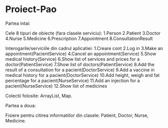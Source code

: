 # Proiect-Pao
Partea intai:

Cele 8 tipuri de obiecte (fara clasele serviciu):
1.Person
2.Patient
3.Doctor
4.Nurse
5.Medicine
6.Prescription
7.Appointment
8.ConsultationResult

Interogarile/serviciile din cadrul aplicatiei:
1.Creare cont
2.Log in
3.Make an appointment(PacientService)
4.Cancel an appointment(Service)
5.Show medical history(Service)
6.Show list of services and prices for a doctor(PatientService)
7.Show list of doctors(PatientService)
8.Add the result of a consultation for a pacient(DoctorService)
9.Add a vaccine in medical history for a pacient(DoctorService)
10.Add height, weigh and fat percentage for a pacient(NurseService)
11.Add an injection for a pacient(NurseService)
12.Show list of medicines

Colectii folosite: ArrayList, Map.

Partea a doua:

Fisiere pentru citirea informatiilor din clasele: Patient, Doctor, Nurse, Medicine.
